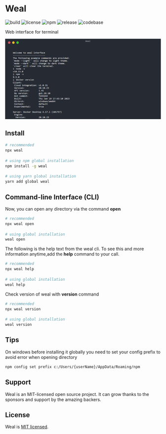 # Weal

![build](https://github.com/iamando/weal/workflows/build/badge.svg)
![license](https://img.shields.io/github/license/iamando/weal?color=success)
![npm](https://img.shields.io/npm/v/weal)
![release](https://img.shields.io/github/release-date/iamando/weal)
![codebase](https://github.com/iamando/weal/workflows/codebase/badge.svg)

Web interface for terminal

![Demo](docs/demo.png)

## Install

```bash
# recommended
npx weal

# using npm global installation
npm install -g weal

# using yarn global installation
yarn add global weal
```

## Command-line Interface (CLI)

Now, you can open any directory via the command **open**

```bash
# recommended
npx weal open

# using global installation
weal open
```

The following is the help text from the weal cli. To see this and more information anytime,add the **help** command to your call.

```bash
# recommended
npx weal help

# using global installation
weal help
```

Check version of weal with **version** command

```bash
# recommended
npx weal version

# using global installation
weal version
```

## Tips

On windows before installing it globally you need to set your config prefix to avoid error when opening directory

```bash
npm config set prefix c:/Users/{userName}/AppData/Roaming/npm
```

## Support

Weal is an MIT-licensed open source project. It can grow thanks to the sponsors and support by the amazing backers.

## License

Weal is [MIT licensed](LICENSE).

